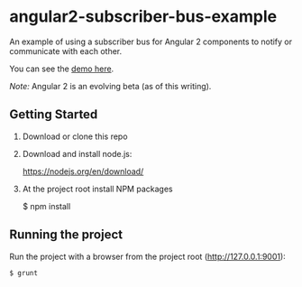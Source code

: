 # angular2-subscriber-bus-example

An example of using a subscriber bus for Angular 2 components to notify or communicate with each other.

You can see the [demo here](http://dqsmith.github.io/angular2-subscriber-bus-example/).

*Note:* Angular 2 is an evolving beta (as of this writing).

## Getting Started

1. Download or clone this repo
2. Download and install node.js: 

	https://nodejs.org/en/download/
	
3. At the project root install NPM packages

    $ npm install

## Running the project

Run the project with a browser from the project root (http://127.0.0.1:9001):

    $ grunt 
    